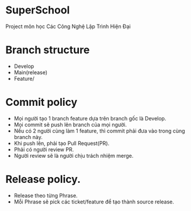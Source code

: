 # SuperSchool
Project môn học Các Công Nghệ Lập Trình Hiện Đại

# Branch structure
- Develop
- Main(release)
- Feature/

# Commit policy
- Mọi người tạo 1 branch feature dựa trên branch gốc là Develop.
- Mọi commit sẽ push lên branch của mọi người.
- Nếu có 2 người cùng làm 1 feature, thì commit phải đưa vào trong cùng branch này.
- Khi push lên, phải tạo Pull Request(PR).
- Phải có người review PR.
- Người review sẽ là người chịu trách nhiệm merge.

# Release policy.
- Release theo từng Phrase.
- Mỗi Phrase sẽ pick các ticket/feature để tạo thành source release.